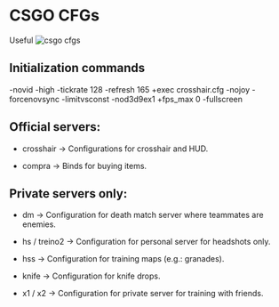 # CSGO CFGs
Useful ![csgo](https://img.shields.io/badge/Counter%20Strike%20Global%20Offensive-000000?style=for-the-badge&logo=counterstrike&logoColor=white) cfgs

## Initialization commands

-novid -high -tickrate 128 -refresh 165 +exec crosshair.cfg -nojoy -forcenovsync -limitvsconst -nod3d9ex1 +fps_max 0 -fullscreen

## Official servers:

* crosshair → Configurations for crosshair and HUD.

* compra → Binds for buying items.

## Private servers only:

* dm → Configuration for death match server where teammates are enemies.

* hs / treino2 → Configuration for personal server for headshots only.

* hss → Configuration for training maps (e.g.: granades).

* knife → Configuration for knife drops.

* x1 / x2 → Configuration for private server for training with friends.
